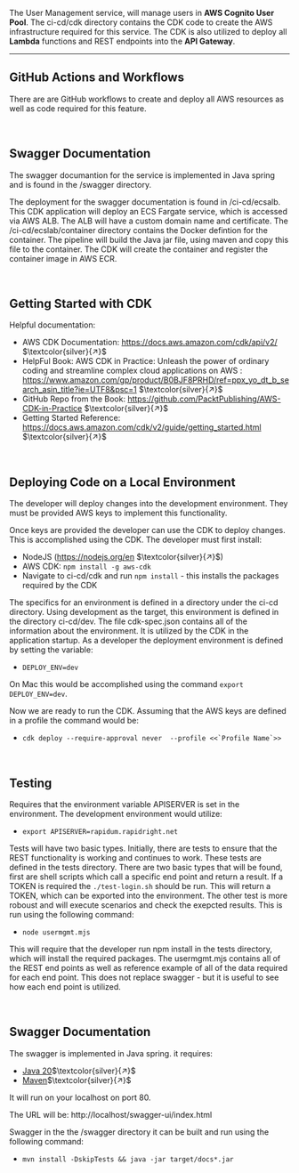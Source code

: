 
The User Management service, will manage users in **AWS Cognito User Pool**. The ci-cd/cdk directory contains the CDK code to create the AWS infrastructure required for this service. The CDK is also utilized to deploy all **Lambda** functions and REST endpoints into the **API Gateway**. 


-----

## GitHub Actions and Workflows

There are are GitHub workflows to create and deploy all AWS resources as well as code required for this feature. 



<br>

## Swagger Documentation

The swagger documantion for the service is implemented in Java spring and is found in the /swagger directory. 

The deployment for the swagger documentation is found in /ci-cd/ecsalb. This CDK application will deploy an ECS Fargate service, which is accessed via AWS ALB. The ALB will have a custom domain name and certificate. The /ci-cd/ecslab/container directory contains the Docker defintion for the container. The pipeline will build the Java jar file, using maven and copy this file to the container. The CDK will create the container and register the container image in AWS ECR.

<br>

## Getting Started with CDK



Helpful documentation:
- AWS CDK Documentation: https://docs.aws.amazon.com/cdk/api/v2/ $\textcolor{silver}{↗}$
- HelpFul Book: AWS CDK in Practice: Unleash the power of ordinary coding and streamline complex cloud applications on AWS : https://www.amazon.com/gp/product/B0BJF8PRHD/ref=ppx_yo_dt_b_search_asin_title?ie=UTF8&psc=1 $\textcolor{silver}{↗}$
- GitHub Repo from the Book: https://github.com/PacktPublishing/AWS-CDK-in-Practice $\textcolor{silver}{↗}$
- Getting Started Reference: https://docs.aws.amazon.com/cdk/v2/guide/getting_started.html $\textcolor{silver}{↗}$

<br>

## Deploying Code on a Local Environment

The developer will deploy changes into the development environment. They must be provided AWS keys to implement this functionality.

Once keys are provided the developer can use the CDK to deploy changes. This is accomplished using the CDK. The developer must first install:

- NodeJS (https://nodejs.org/en $\textcolor{silver}{↗}$)
- AWS CDK: ```npm install -g aws-cdk```
- Navigate to ci-cd/cdk and run ```npm install``` - this installs the packages required by the CDK

The specifics for an environment is defined in a directory under the ci-cd directory. Using development as the target, this environment is defined in the directory ci-cd/dev. The file cdk-spec.json contains all of the information about the environment. It is utilized by the CDK in the application startup. As a developer the deployment environment is defined by setting the variable:

- ```DEPLOY_ENV=dev```

On Mac this would be accomplished using the command ```export DEPLOY_ENV=dev```.

Now we are ready to run the CDK. Assuming that the AWS keys are defined in a profile the command would be:

- ```cdk deploy --require-approval never  --profile <<`Profile Name`>>```

<br>

## Testing

Requires that the environment variable APISERVER is set in the environment. The development environment would utilize:

- ```export APISERVER=rapidum.rapidright.net```

Tests will have two basic types. Initially, there are tests to ensure that the REST functionality is working and continues to work. These tests are defined in the tests directory. There are two basic types that will be found, first are shell scripts which call a specific end point and return a result. If a TOKEN is required the ```./test-login.sh``` should be run. This will return a TOKEN, which can be exported into the environment. The other test is more roboust and will execute scenarios and check the exepcted results. This is run using the following command:

- ```node usermgmt.mjs```

This will require that the developer run npm install in the tests directory, which will install the required packages. The usermgmt.mjs contains all of the REST end points as well as reference example of all of the data required for each end point. This does not replace swagger - but it is useful to see how each end point is utilized.


<br>

## Swagger Documentation


The swagger is implemented in Java spring. it requires:
- <a href="https://www.oracle.com/java/technologies/javase/jdk20-archive-downloads.html">Java 20</a>$\textcolor{silver}{↗}$
- <a href="https://maven.apache.org/download.cgi">Maven</a>$\textcolor{silver}{↗}$

It will run on your localhost on port 80. 

The URL will be: http://localhost/swagger-ui/index.html

Swagger in the the /swagger directory it can be built and run using the following command:

- ```mvn install -DskipTests && java -jar target/docs*.jar```


